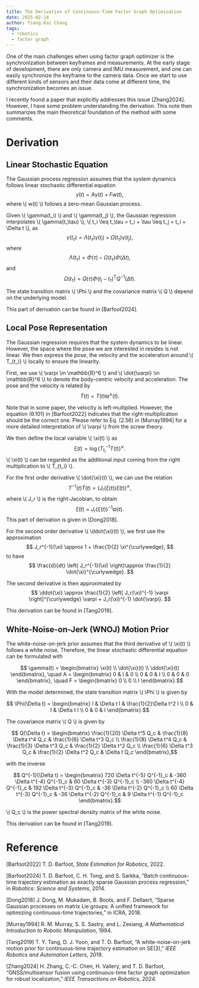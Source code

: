 ```yaml
---
title: The Derivation of Continuous-Time Factor Graph Optimization 
date: 2025-02-14
author: Tsang-Kai Chang
tags:
  - robotics
  - factor graph
---
```


One of the main challenges when using factor graph optimizer is the synchronization between keyframes and measurements. At the early stage of development, there are only camera and IMU measurement, and one can easily synchronize the keyframe to the camera data. Once we start to use different kinds of sensors and their data come at different time, the synchronization becomes an issue.
   
I recently found a paper that explicitly addresses this issue [Zhang2024]. However, I have some problem understanding the derivation. This note then summarizes the main theoretical foundation of the method with some comments.

<!--more-->

# Derivation

## Linear Stochastic Equation

The Gaussian process regression assumes that the system dynamics follows linear stochastic differential equation
   $$
      \dot{\gamma}(t) = A \gamma(t) + F w(t),
   $$
   where \\( w(t) \\) follows a zero-mean Gaussian process.
   
   Given \\( \gamma(t_i) \\) and \\( \gamma(t_j) \\), the Gaussian regression interpolates \\( \gamma(t_\tau) \\), \\( t_i \leq t_\tau = t_i + \tau \leq t_j = t_i + \Delta t \\), as
   $$
      \gamma(t_\tau) = \Lambda(t_\tau) \gamma(t_i) + \Omega(t_\tau) \gamma(t_j),
   $$
   where
   $$
      \Lambda(t_{\tau}) = \Phi(\tau) - \Omega(t_\tau) \Phi(\Delta t), 
   $$
   and
   $$
      \Omega(t_\tau) = Q(\tau) \Phi(t_j - t_\tau)^{\mathsf{T}} Q^{-1}(\Delta t).
   $$

   The state transition matrix  \\( \Phi \\) and the covariance matrix \\( Q \\) depend on the underlying model.
   
   This part of derivation can be found in [Barfoot2024]. 
   
## Local Pose Representation

The Gaussian regression requires that the system dynamics to be linear. However, the space where the pose we are interested in resides is not linear. We then express the pose, the velocity and the acceleration around \\( T_{t_i} \\) locally to ensure the linearity.
   
First, we use \\( \varpi \in \mathbb{R}^6 \\) and \\( \dot{\varpi} \in \mathbb{R}^6 \\) to denote the body-centric velocity and acceleration. The pose and the velocity is related by
$$
      \dot{T}(t) = T(t) \varpi^{\wedge}(t).
$$

Note that in some paper, the velocity is left-multiplied. However, the equation (6.101) in [Barfoot2022] indicates that the right-multiplication should be the correct one. Please refer to Eq. (2.56) in [Murray1994] for a more detailed interpretation of \\( \varpi \\) from the screw theory.
   
We then define the local variable \\( \xi(t) \\) as
$$
      \xi(t) = \log(T_{t_i}^{-1} T(t))^{\vee}.
$$
\\( \xi(t) \\) can be regarded as the additional input coming from the right multiplication to \\( T_{t_i} \\).
   
For the first order derivative \\( \dot{\xi}(t) \\), we can use the relation
   $$
      T^{-1}(t) \dot{T}(t) = \left( J_r(\xi(t)) \dot{\xi}(t) \right)^{\wedge},
   $$
   where \\( J_r \\) is the right-Jacobian, to obtain
   $$
      \dot{\xi}(t) = J_r(\xi(t))^{-1} \varpi(t).
   $$
   This part of derivation is given in [Dong2018].
   
   For the second order derivative \\( \ddot{\xi}(t) \\), we first use the approximation
   $$
      J_r^{-1}(\xi) \approx 1 + \frac{1}{2} \xi^{\curlywedge},
   $$
   to have
   $$
      \frac{d}{dt} \left( J_r^{-1}(\xi) \right)\approx \frac{1}{2} \dot{\xi}^{\curlywedge}.
   $$
   
   The second derivative is then approximated by
   $$
      \ddot{\xi} \approx \frac{1}{2} \left[ J_r(\xi)^{-1} \varpi \right]^{\curlywedge} \varpi + J_r(\xi)^{-1} \dot{\varpi}.
   $$
   
   This derivation can be found in [Tang2019].

## White-Noise-on-Jerk (WNOJ) Motion Prior

The white-noise-on-jerk prior assumes that the third derivative of \\( \xi(t) \\) follows a white noise. Therefore, the linear stochastic differential equation can be formulated with
```math
      \gamma(t) =
      \begin{bmatrix}
         \xi(t) \\
         \dot{\xi}(t) \\
         \ddot{\xi}(t)
      \end{bmatrix},
      \quad
       A =
      \begin{bmatrix}
         0 & I & 0 \\
         0 & 0 & I \\
         0 & 0 & 0
      \end{bmatrix},
      \quad
      F =
      \begin{bmatrix}
        0 \\
        0 \\
        I
      \end{bmatrix}.
```

With the model determined, the state transition matrix \\( \Phi \\) is given by
```math
      \Phi(\Delta t) =
      \begin{bmatrix}
         I & \Delta t I & \frac{1}{2}\Delta t^2 I \\
         0 & I & \Delta t I \\
         0 & 0 & I
      \end{bmatrix}.
```

The covariance matrix \\( Q \\) is given by
```math
      Q(\Delta t) =
      \begin{bmatrix}
         \frac{1}{20} \Delta t^5 Q_c & \frac{1}{8} \Delta t^4 Q_c  & \frac{1}{6} \Delta t^3 Q_c  \\
          \frac{1}{8} \Delta t^4 Q_c & \frac{1}{3} \Delta t^3 Q_c  & \frac{1}{2} \Delta t^2 Q_c  \\
          \frac{1}{6} \Delta t^3 Q_c & \frac{1}{2} \Delta t^2 Q_c  & \Delta t Q_c
      \end{bmatrix},
```
with the inverse
```math
      Q^{-1}(\Delta t) =
      \begin{bmatrix}
          720 \Delta t^{-5} Q^{-1}_c & -360 \Delta t^{-4} Q^{-1}_c & 60 \Delta t^{-3} Q^{-1}_c \\
         -360 \Delta t^{-4} Q^{-1}_c &  192 \Delta t^{-3} Q^{-1}_c & -36 \Delta t^{-2} Q^{-1}_c \\
           60 \Delta t^{-3} Q^{-1}_c &  -36 \Delta t^{-2} Q^{-1}_c & 9 \Delta t^{-1} Q^{-1}_c
      \end{bmatrix}.
```
\\( Q_c \\) is the power spectral density matrix of the white noise.

This derivation can be found in [Tang2019].

# Reference

[Barfoot2022] T. D. Barfoot, *State Estimation for Robotics*, 2022.

[Barfoot2024] T. D. Barfoot, C. H. Tong, and S. Sarkka, “Batch continuous-time trajectory estimation as exactly sparse Gaussian process regression,” in *Robotics: Science and Systems*, 2014.

[Dong2018] J. Dong, M. Mukadam, B. Boots, and F. Dellaert, “Sparse Gaussian processes on matrix Lie groups: A unified framework for optimizing continuous-time trajectories,” in ICRA, 2018.

[Murray1994] R. M. Murray, S. S. Sastry, and L. Zexiang, *A Mathematical Introduction to Robotic Manipulation*, 1994.

[Tang2019] T. Y. Tang, D. J. Yoon, and T. D. Barfoot, “A white-noise-on-jerk motion prior for continuous-time trajectory estimation on SE(3),” *IEEE Robotics and Automation Letters*, 2019.

[Zhang2024] H. Zhang, C.-C. Chen, H. Vallery, and T. D. Barfoot, “GNSS/multisensor fusion using continuous-time factor graph optimization for robust localization,” *IEEE Transactions on Robotics*, 2024.

